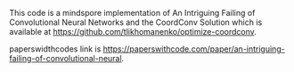 This code is a mindspore implementation of An Intriguing Failing of Convolutional Neural Networks and the CoordConv Solution which is available at https://github.com/tlikhomanenko/optimize-coordconv.

paperswidthcodes link is https://paperswithcode.com/paper/an-intriguing-failing-of-convolutional-neural.